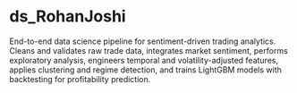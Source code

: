 # ds_RohanJoshi
End-to-end data science pipeline for sentiment-driven trading analytics. Cleans and validates raw trade data, integrates market sentiment, performs exploratory analysis, engineers temporal and volatility-adjusted features, applies clustering and regime detection, and trains LightGBM models with backtesting for profitability prediction.
